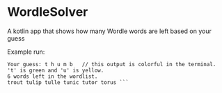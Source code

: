 # WordleSolver
A kotlin app that shows how many Wordle words are left based on your guess


Example run:

```Loaded 2310 words into the list of possible solutions.
Your guess: t h u m b   // this output is colorful in the terminal. 't' is green and 'u' is yellow.
6 words left in the wordlist.
trout tulip tulle tunic tutor torus ```
